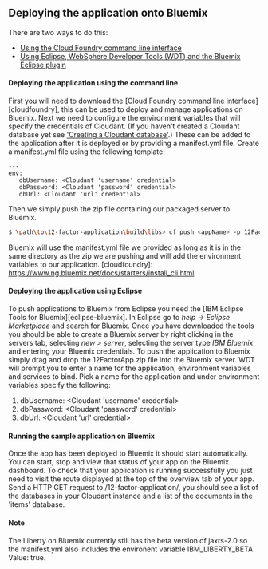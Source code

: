 ## Deploying the application onto Bluemix

There are two ways to do this:
* [Using the Cloud Foundry command line interface](#deploying-the-application-using-the-command-line)
* [Using Eclipse, WebSphere Developer Tools (WDT) and the Bluemix Eclipse plugin](#deploying-the-application-using-eclipse)

#### Deploying the application using the command line

First you will need to download the [Cloud Foundry command line interface][cloudfoundry], this can be used to deploy and manage applications on Bluemix. Next we need to configure the environment variables that will specify the credentials of Cloudant. (If you haven't created a Cloudant database yet see ['Creating a Cloudant database'](/docs/Creating-Cloudant-database.md).) These can be added to the application after it is deployed or by providing a manifest.yml file. Create a manifest.yml file using the following template:

```text
---
env:
   dbUsername: <Cloudant 'username' credential>
   dbPassword: <Cloudant 'password' credential>
   dbUrl: <Cloudant 'url' credential>
```

Then we simply push the zip file containing our packaged server to Bluemix.

```bash
$ \path\to\12-factor-application\build\libs> cf push <appName> -p 12FactorApp.zip -f \path\to\manifest.yml
```

Bluemix will use the manifest.yml file we provided as long as it is in the same directory as the zip we are pushing and will add the environment variables to our application.
[cloudfoundry]: https://www.ng.bluemix.net/docs/starters/install_cli.html

#### Deploying the application using Eclipse

To push applications to Bluemix from Eclipse you need the [IBM Eclipse Tools for Bluemix][eclipse-bluemix]. In Eclipse go to *help -> Eclipse Marketplace* and search for Bluemix. Once you have downloaded the tools you should be able to create a Bluemix server by right clicking in the servers tab, selecting *new > server*, selecting the server type *IBM Bluemix* and entering your Bluemix credentials. To push the application to Bluemix simply drag and drop the 12FactorApp.zip file into the Bluemix server. WDT will prompt you to enter a name for the application, environment variables and services to bind. Pick a name for the application and under environment variables specify the following:

1. dbUsername: <Cloudant 'username' credential>
2. dbPassword: <Cloudant 'password' credential>
3. dbUrl: <Cloudant 'url' credential>

#### Running the sample application on Bluemix

Once the app has been deployed to Bluemix it should start automatically. You can start, stop and view that status of your app on the Bluemix dashboard. To check that your application is running successfully you just need to visit the route displayed at the top of the overview tab of your app. Send a HTTP GET request to <route>/12-factor-application/, you should see a list of the databases in your Cloudant instance and a list of the documents in the 'items' database.

#### Note

The Liberty on Bluemix currently still has the beta version of jaxrs-2.0 so the manifest.yml also includes the environent variable IBM_LIBERTY_BETA Value: true.
